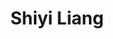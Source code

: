 ---
layout: member
title: Shiyi Liang
position: Careers and Networking Associate
degree: MSE MEAM 2019
email: 
image: /images/members/shiyi-liang.jpg
associate_board: false
---